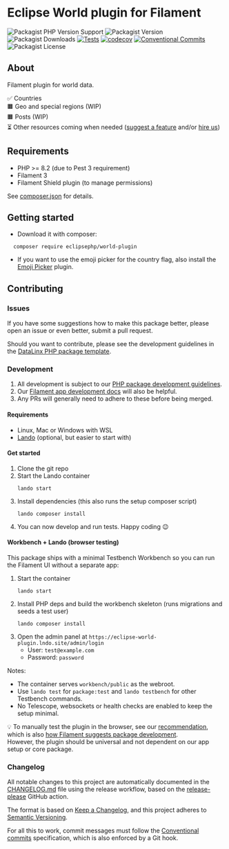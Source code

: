 # Eclipse World plugin for Filament

![Packagist PHP Version Support](https://img.shields.io/packagist/php-v/eclipsephp/world-plugin)
![Packagist Version](https://img.shields.io/packagist/v/eclipsephp/world-plugin)
![Packagist Downloads](https://img.shields.io/packagist/dt/eclipsephp/world-plugin)
[![Tests](https://github.com/DataLinx/eclipsephp-world-plugin/actions/workflows/test-runner.yml/badge.svg)](https://github.com/DataLinx/eclipsephp-world-plugin/actions/workflows/test-runner.yml)
[![codecov](https://codecov.io/gh/DataLinx/eclipsephp-world-plugin/graph/badge.svg?token=1HKSY5O6IW)](https://codecov.io/gh/DataLinx/eclipsephp-world-plugin)
[![Conventional Commits](https://img.shields.io/badge/Conventional%20Commits-1.0.0-%23FE5196?logo=conventionalcommits&logoColor=white)](https://conventionalcommits.org)
![Packagist License](https://img.shields.io/packagist/l/eclipsephp/world-plugin)

## About
Filament plugin for world data.

✅ Countries  
🟧 Geo and special regions (WIP)  
🟧 Posts (WIP)  
⏳ Other resources coming when needed ([suggest a feature](https://github.com/DataLinx/eclipsephp-world-plugin/discussions) and/or [hire us](https://www.datalinx.si)) 

## Requirements
- PHP >= 8.2 (due to Pest 3 requirement)
- Filament 3
- Filament Shield plugin (to manage permissions)

See [composer.json](composer.json) for details.

## Getting started
* Download it with composer:
```shell
  composer require eclipsephp/world-plugin
````
* If you want to use the emoji picker for the country flag, also install the [Emoji Picker](https://filamentphp.com/plugins/tangodev-emoji-picker) plugin.

## Contributing

### Issues
If you have some suggestions how to make this package better, please open an issue or even better, submit a pull request.

Should you want to contribute, please see the development guidelines in the [DataLinx PHP package template](https://github.com/DataLinx/php-package-template).

### Development

1. All development is subject to our [PHP package development guidelines](https://github.com/DataLinx/php-package-template/blob/bc39ae340e7818614ae2aaa607e97088318dd754/docs/Documentation.md).
2. Our [Filament app development docs](https://github.com/DataLinx/eclipsephp-core/blob/cae7143c8f745f142bba2bb4cf1483cf09401509/docs/Documentation.md) will also be helpful.
3. Any PRs will generally need to adhere to these before being merged.

#### Requirements
* Linux, Mac or Windows with WSL
* [Lando](https://lando.dev/) (optional, but easier to start with)

#### Get started
1. Clone the git repo
2. Start the Lando container
    ```shell
    lando start
    ````
3. Install dependencies (this also runs the setup composer script)
    ```shell
    lando composer install
    ````
4. You can now develop and run tests. Happy coding 😉

#### Workbench + Lando (browser testing)

This package ships with a minimal Testbench Workbench so you can run the Filament UI without a separate app:

1. Start the container
   ```shell
   lando start
   ```
2. Install PHP deps and build the workbench skeleton (runs migrations and seeds a test user)
   ```shell
   lando composer install
   ```
3. Open the admin panel at `https://eclipse-world-plugin.lndo.site/admin/login`
   - User: `test@example.com`
   - Password: `password`

Notes:
- The container serves `workbench/public` as the webroot.
- Use `lando test` for `package:test` and `lando testbench` for other Testbench commands.
- No Telescope, websockets or health checks are enabled to keep the setup minimal.

💡 To manually test the plugin in the browser, see our [recommendation](https://github.com/DataLinx/eclipsephp-core/blob/main/docs/Documentation.md#-plugin-development), which is also [how Filament suggests package development](https://filamentphp.com/docs/3.x/support/contributing#developing-with-a-local-copy-of-filament).  
However, the plugin should be universal and not dependent on our app setup or core package.

### Changelog
All notable changes to this project are automatically documented in the [CHANGELOG.md](CHANGELOG.md) file using the release workflow, based on the [release-please](https://github.com/googleapis/release-please) GitHub action.

The format is based on [Keep a Changelog](https://keepachangelog.com/en/1.0.0/),
and this project adheres to [Semantic Versioning](https://semver.org/spec/v2.0.0.html).

For all this to work, commit messages must follow the [Conventional commits](https://www.conventionalcommits.org/) specification, which is also enforced by a Git hook.
